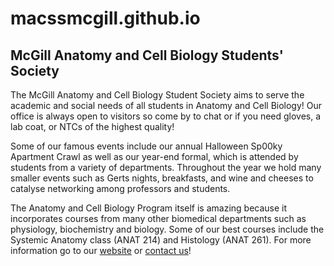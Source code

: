 # macssmcgill.github.io
## McGill Anatomy and Cell Biology Students' Society

The McGill Anatomy and Cell Biology Student Society aims to serve the academic and social needs of all students in Anatomy and Cell Biology! Our office is always open to visitors so come by to chat or if you need gloves, a lab coat, or NTCs of the highest quality!

Some of our famous events include our annual Halloween Sp00ky Apartment Crawl as well as our year-end formal, which is attended by students from a variety of departments. Throughout the year we hold many smaller events such as Gerts nights, breakfasts, and wine and cheeses to catalyse networking among professors and students.

The Anatomy and Cell Biology Program itself is amazing because it incorporates courses from many other biomedical departments such as physiology, biochemistry and biology. Some of our best courses include the Systemic Anatomy class (ANAT 214) and Histology (ANAT 261). For more information go to our [website](https://macssmcgill.github.io/) or [contact us](mailto:macss.mcgill@gmail.com)!
